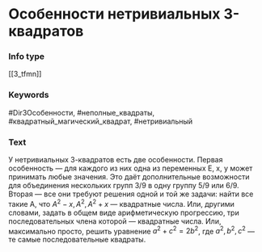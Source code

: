 # Особенности нетривиальных 3-квадратов
### Info type
[[3_tfmn]]
### Keywords
#Dir3Особенности, #неполные_квадраты, #квадратный_магический_квадрат, #нетривиальный
### Text
У нетривиальных 3-квадратов есть две особенности. Первая особенность — для каждого из них одна из переменных E, x, y может принимать любые значения. Это даёт дополнительные возможности для объединения нескольких групп 3/9 в одну группу 5/9 или 6/9. Вторая — все они требуют решения одной и той же задачи: найти все такие A, что $A^2 - x, A^2, A^2 + x$ — квадратные числа. Или, другими словами, задать в общем виде арифметическую прогрессию, три последовательных члена которой — квадратные числа. Или, максимально просто, решить уравнение $a^2 + c^2 = 2b^2$, где $a^2, b^2, c^2$ — те самые последовательные квадраты.